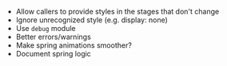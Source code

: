 - Allow callers to provide styles in the stages that don't change
- Ignore unrecognized style (e.g. display: none)
- Use `debug` module
- Better errors/warnings
- Make spring animations smoother?
- Document spring logic
